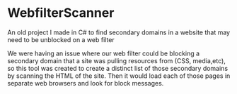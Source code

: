 # WebfilterScanner
An old project I made in C# to find secondary domains in a website that may need to be unblocked on a web filter

We were having an issue where our web filter could be blocking a secondary domain that a site was pulling resources from
(CSS, media,etc), so this tool was created to create a distinct list of those secondary domains by scanning the HTML of
the site. Then it would load each of those pages in separate web browsers and look for block messages.
